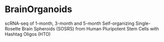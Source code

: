 # BrainOrganoids
scRNA-seq of 1-month, 3-month and 5-month Self-organizing Single-Rosette Brain Spheroids (SOSRS) from Human Pluripotent Stem Cells with Hashtag Oligos (HTO)
